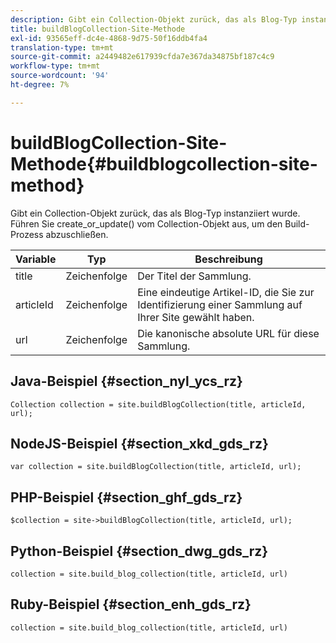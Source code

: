 ```yaml
---
description: Gibt ein Collection-Objekt zurück, das als Blog-Typ instanziiert wurde. Führen Sie create_or_update() vom Collection-Objekt aus, um den Build-Prozess abzuschließen.
title: buildBlogCollection-Site-Methode
exl-id: 93565eff-dc4e-4868-9d75-50f16ddb4fa4
translation-type: tm+mt
source-git-commit: a2449482e617939cfda7e367da34875bf187c4c9
workflow-type: tm+mt
source-wordcount: '94'
ht-degree: 7%

---
```


# buildBlogCollection-Site-Methode{#buildblogcollection-site-method}

Gibt ein Collection-Objekt zurück, das als Blog-Typ instanziiert wurde. Führen Sie create_or_update() vom Collection-Objekt aus, um den Build-Prozess abzuschließen.

| Variable | Typ | Beschreibung |
|--- |--- |--- |
| title | Zeichenfolge | Der Titel der Sammlung. |
| articleId | Zeichenfolge | Eine eindeutige Artikel-ID, die Sie zur Identifizierung einer Sammlung auf Ihrer Site gewählt haben. |
| url | Zeichenfolge | Die kanonische absolute URL für diese Sammlung. |

## Java-Beispiel {#section_nyl_ycs_rz}

```
Collection collection = site.buildBlogCollection(title, articleId, url); 
```

## NodeJS-Beispiel {#section_xkd_gds_rz}

```
var collection = site.buildBlogCollection(title, articleId, url); 
```

## PHP-Beispiel {#section_ghf_gds_rz}

```
$collection = site->buildBlogCollection(title, articleId, url); 
```

## Python-Beispiel {#section_dwg_gds_rz}

```
collection = site.build_blog_collection(title, articleId, url) 
```

## Ruby-Beispiel {#section_enh_gds_rz}

```
collection = site.build_blog_collection(title, articleId, url) 
```
